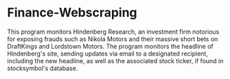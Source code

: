 # Finance-Webscraping
This program monitors Hindenberg Research, an investment firm notorious for exposing frauds such as Nikola Motors and their massive short bets on DraftKings and Lordstown Motors.
The program monitors the headline of Hindenberg's site, sending updates via email to a designated recipient, including the new headline, as well as the associated stock ticker, if found in stocksymbol's database.
